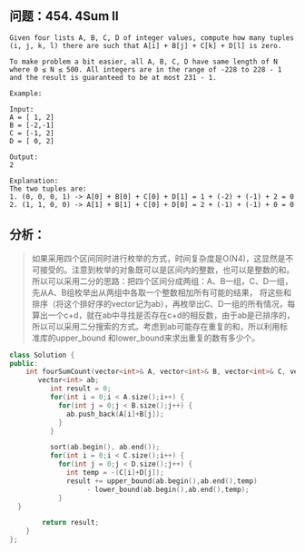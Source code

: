 ## 问题：454. 4Sum II
```
Given four lists A, B, C, D of integer values, compute how many tuples (i, j, k, l) there are such that A[i] + B[j] + C[k] + D[l] is zero.

To make problem a bit easier, all A, B, C, D have same length of N where 0 ≤ N ≤ 500. All integers are in the range of -228 to 228 - 1 and the result is guaranteed to be at most 231 - 1.

Example:

Input:
A = [ 1, 2]
B = [-2,-1]
C = [-1, 2]
D = [ 0, 2]

Output:
2

Explanation:
The two tuples are:
1. (0, 0, 0, 1) -> A[0] + B[0] + C[0] + D[1] = 1 + (-2) + (-1) + 2 = 0
2. (1, 1, 0, 0) -> A[1] + B[1] + C[0] + D[0] = 2 + (-1) + (-1) + 0 = 0

```
## 分析：
>如果采用四个区间同时进行枚举的方式，时间复杂度是O(N4)，这显然是不可接受的。注意到枚举的对象既可以是区间内的整数，也可以是整数的和。
>所以可以采用二分的思路：把四个区间分成两组：A、B一组，C、D一组，先从A、B组枚举出从两组中各取一个整数相加所有可能的结果，
>将这些和排序（将这个排好序的vector记为ab），再枚举出C、D一组的所有情况，每算出一个c+d，就在ab中寻找是否存在c+d的相反数，由于ab是已排序的，
>所以可以采用二分搜索的方式。考虑到ab可能存在重复的和，所以利用标准库的upper_bound 和lower_bound来求出重复的数有多少个。
```cpp
class Solution {
public:
    int fourSumCount(vector<int>& A, vector<int>& B, vector<int>& C, vector<int>& D) {
       vector<int> ab;
          int result = 0;
          for(int i = 0;i < A.size();i++) {
            for(int j = 0;j < B.size();j++) {
              ab.push_back(A[i]+B[j]);
            }
          }

          sort(ab.begin(), ab.end());
          for(int i = 0;i < C.size();i++) {
            for(int j = 0;j < D.size();j++) {
              int temp = -(C[i]+D[j]);
              result += upper_bound(ab.begin(),ab.end(),temp)
                   - lower_bound(ab.begin(),ab.end(),temp);
            }
  }

        return result;
    }
};
```
